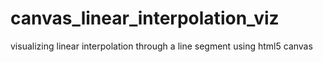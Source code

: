 # canvas_linear_interpolation_viz
visualizing linear interpolation through a line segment using html5 canvas
